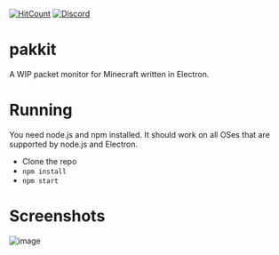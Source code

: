 [![HitCount](http://hits.dwyl.com/Heath123/pakkit.svg)](http://hits.dwyl.com/Heath123/pakkit)
[![Discord](https://img.shields.io/discord/710593071229829120.svg?color=%237289da&label=discord&logo=discord&style=flat-square)](https://discord.gg/R4SYSNW)

# pakkit

A WIP packet monitor for Minecraft written in Electron.

# Running

You need node.js and npm installed. It should work on all OSes that are supported by node.js and Electron.

- Clone the repo
- `npm install`
- `npm start`

# Screenshots

![image](https://user-images.githubusercontent.com/13787163/81986291-70e66c80-962f-11ea-99bb-dad27e80c9fa.png)
